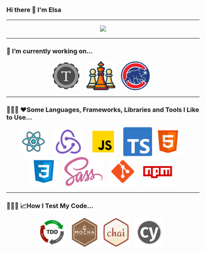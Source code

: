 ### Hi there 👋 I'm Elsa

***

<p align="center"> 
  <img src="https://github-readme-stats.vercel.app/api?username=ElsaFluss&theme=nord&show_icons=true"/>
</p>

***

<h3 align="left"> 🔭 I’m currently working on... </h3>
<p align="center">
  <code><a href="https://turing.edu/" target="_blank"><img alt='Turing' title='turing' height="75" src="/icons/turing.png"></a></code> &nbsp;&nbsp;
  <code><a href="https://github.com/ChessAdventure/client" target="_blank"><img alt='ChessPedition' title='ChessPedition' height="75" src="/icons/chess.png"></a></code> &nbsp;&nbsp;
  <code><a href="https://github.com/elsafluss/whos-that-cub" target="_blank"><img alt='Cubs logo' title='whos-that-cub' height="75" src="/icons/cubs.png"></a></code> &nbsp;&nbsp;
</p>

***

<h3 align="left"> 👨🏻‍💻 ❤️Some Languages, Frameworks, Libraries and Tools I Like to Use... </h3>

<p align="center">
  <code><img alt='React' title='React' height="75" src="https://github.com/chandan-reddy-k/chandan-reddy-k/blob/master/assets/react.png"></code> &nbsp;&nbsp;
  <code><img alt='Redux' title='Redux' height="75" src="https://github.com/chandan-reddy-k/chandan-reddy-k/blob/master/assets/redux.png"></code> &nbsp;&nbsp;
  <code><img alt='JavaScript' title='JavaScript' height="75" src="https://github.com/chandan-reddy-k/chandan-reddy-k/blob/master/assets/js.png"></code> &nbsp;&nbsp;
  <code><img alt='TypeScript' title='TypeScript' height="75" src="/icons/typescript.png"></code> 
  <code><img alt='HTML' title='HTML' height="75" src="https://github.com/chandan-reddy-k/chandan-reddy-k/blob/master/assets/html.png"></code> &nbsp;&nbsp;
  <code><img alt='CSS' title='CSS' height="75" src="https://github.com/chandan-reddy-k/chandan-reddy-k/blob/master/assets/css.png"></code>
&nbsp;&nbsp;
    <code><img alt='SCSS' title='SCSS' height="75" src="/icons/sass.png"></code>
&nbsp;&nbsp;
  <code><img alt='GIT' title='Git' height="75" src="https://github.com/chandan-reddy-k/chandan-reddy-k/blob/master/assets/git.png"></code> &nbsp;&nbsp;
  <code><img alt='NPM' title='npm' height="75" src="https://github.com/chandan-reddy-k/chandan-reddy-k/blob/master/assets/npm.png"></code> &nbsp;&nbsp;
</p>

***

<h3 align="left"> 👨🏻‍💻 📈How I Test My Code... </h3>

<p align="center">
  <code><img alt='TDD' title='TDD' height="75" src="/icons/tdd.png"></code> &nbsp;&nbsp;
  <code><img alt='Mocha' title='Mocha' height="75" src="/icons/mocha.png"></code> &nbsp;&nbsp;
  <code><img alt='Chai' title='Chai' height="75" src="/icons/chai.png"></code> &nbsp;&nbsp;
  <code><img alt='Cypress.io' title='Cypress.io' height="75" src="/icons/cypress.png"></code> &nbsp;&nbsp;
</p>




<!--
**elsafluss/elsafluss** is a ✨ _special_ ✨ repository because its `README.md` (this file) appears on your GitHub profile.

Here are some ideas to get you started:


- 🌱 I’m currently learning ...
- 👯 I’m looking to collaborate on ...
- 🤔 I’m looking for help with ...
- 💬 Ask me about ...
- 📫 How to reach me: ...
- 😄 Pronouns: ...
- ⚡ Fun fact: ...
-->
